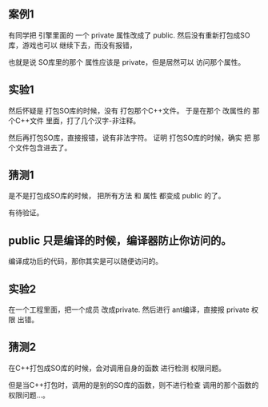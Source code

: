 

## 案例1
有同学把 引擎里面的 一个 private 属性改成了 public.
然后没有重新打包成SO库，游戏也可以 继续下去，而没有报错，

也就是说 SO库里的那个 属性应该是 private，但是居然可以 访问那个属性。

## 实验1
然后怀疑是 打包SO库的时候，没有 打包那个C++文件。
于是在那个 改属性的 那个C++文件 里面，打了几个汉字-非注释。

然后再打包SO库，直接报错，说有非法字符。
证明 打包SO库的时候，确实 把 那个文件包含进去了。


## 猜测1
是不是打包成SO库的时候， 把所有方法 和 属性 都变成 public 的了。

有待验证。


## public 只是编译的时候，编译器防止你访问的。
编译成功后的代码，那你其实是可以随便访问的。


## 实验2

在一个工程里面，把一个成员 改成private.
然后进行 ant编译，直接报 private  权限  出错。

## 猜测2
在C++打包成SO库的时候，会对调用自身的函数 进行检测 权限问题。

但是当C++打包时，调用的是别的SO库的函数，则不进行检查 调用的那个函数的权限问题...。